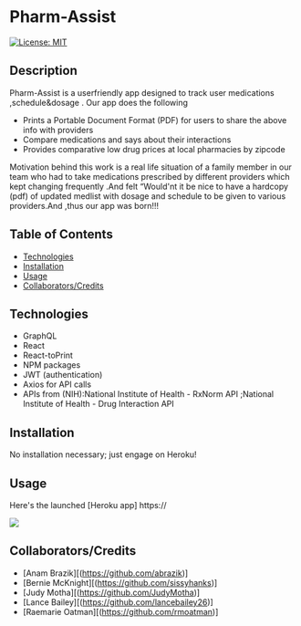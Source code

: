 # Pharm-Assist
[![License: MIT](https://img.shields.io/badge/License-MIT-yellow.svg)](https://opensource.org/licenses/MIT)

## Description
Pharm-Assist is a userfriendly app designed to track user medications ,schedule&dosage . Our app does the following 
* Prints a  Portable Document Format (PDF) for users to share the above info with providers
* Compare  medications and says about their interactions
* Provides comparative low drug prices at local pharmacies by zipcode

Motivation behind this work  is  a real life situation of a family member in our team who  had to take  medications prescribed by different providers  which kept changing frequently .And felt “Would'nt it be nice to have a hardcopy (pdf) of updated medlist with dosage and  schedule to be given to various providers.And ,thus our app was born!!!


## Table of Contents
  * [Technologies](#technologies)
  * [Installation](#installation)
  * [Usage](#usage)
  * [Collaborators/Credits](#collaborators)
  
## Technologies
* GraphQL
* React
* React-toPrint
* NPM packages
* JWT (authentication)
* Axios for API calls
* APIs from (NIH):National Institute of Health - RxNorm API  ;National Institute of Health - Drug Interaction API


## Installation
No installation necessary; just engage on Heroku!

## Usage
Here's the launched [Heroku app] https://

<img src="./pharmassist.gif">


## Collaborators/Credits
* [Anam Brazik][(https://github.com/abrazik)]
* [Bernie McKnight][(https://github.com/sissyhanks)]
* [Judy Motha][(https://github.com/JudyMotha)]
* [Lance Bailey][(https://github.com/lancebailey26)]
* [Raemarie Oatman][(https://github.com/rmoatman)]